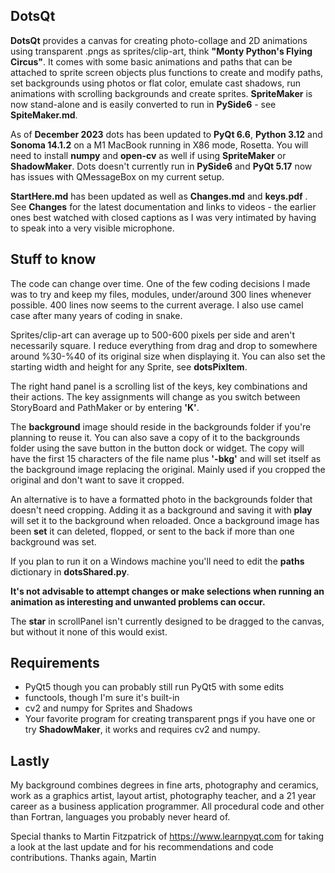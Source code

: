 ## DotsQt  
**DotsQt** provides a canvas for creating photo-collage and 2D animations using transparent .pngs as sprites/clip-art, think **"Monty Python's Flying Circus"**. It comes with some basic animations and paths that can be attached to sprite screen objects plus functions to create and modify paths, set backgrounds using photos or flat color, emulate cast shadows, run animations with scrolling backgrounds and create sprites.  **SpriteMaker** is now stand-alone and is easily converted to run in **PySide6** - see **SpiteMaker.md**.

As of **December 2023** dots has been updated to **PyQt 6.6**, **Python 3.12** and **Sonoma 14.1.2** on a M1 MacBook running in X86 mode, Rosetta. You will need to install **numpy** and **open-cv** as well if using **SpriteMaker** or **ShadowMaker**.  Dots doesn't currently run in **PySide6** and
**PyQt 5.17** now has issues with QMessageBox on my current setup.

**StartHere.md** has been updated as well as **Changes.md** and **keys.pdf** .  See **Changes** for the latest documentation and links to videos - the earlier ones best watched with closed captions as I was very intimated by having to speak into a very visible microphone.
	  
## Stuff to know
The code can change over time.  One of the few coding decisions I made was to try and keep my files, modules, under/around 300 lines whenever possible. 400 lines now seems to the current average. I also use camel case after many years of coding in snake.

Sprites/clip-art can average up to 500-600 pixels per side and aren't necessarily square.  I reduce everything from drag and drop to somewhere around %30-%40 of its original size when displaying it. You can also set the starting width and height for any Sprite, see **dotsPixItem**.

The right hand panel is a scrolling list of the keys, key combinations and their actions. The key assignments will change as you switch between StoryBoard and PathMaker or by entering **'K'**.

The **background** image should reside in the backgrounds folder if you're planning to reuse it. You can also save a copy of it to the backgrounds folder using the save button in the button dock or widget. The copy will have the first 15 characters of the file name plus **'-bkg'** and will set itself as the background image replacing the original. Mainly used if you cropped the original and don't want to save it cropped.

An alternative is to have a formatted photo in the backgrounds folder that doesn't need cropping. Adding it as a background and saving it with **play** will set it to the background when reloaded.  Once a background image has been **set** it can deleted, flopped, or sent to the back if more than one background was set.

If you plan to run it on a Windows machine you'll need to edit the **paths** dictionary in **dotsShared.py**.   

**It's not advisable to attempt changes or make selections when running an animation as interesting and unwanted problems can occur.**   

The **star** in scrollPanel isn't currently designed to be dragged to the canvas, but without it none of this would exist.


## Requirements
* PyQt5 though you can probably still run PyQt5 with some edits 
* functools, though I'm sure it's built-in
* cv2 and numpy for Sprites and Shadows
* Your favorite program for creating transparent pngs if you have one or try **ShadowMaker**, it works and requires cv2 and numpy.

## Lastly
My background combines degrees in fine arts, photography and ceramics, work as a graphics artist, layout artist, photography teacher, and a 21 year career as a business application programmer. All procedural code and other than Fortran, languages you probably never heard of. 

Special thanks to Martin Fitzpatrick of <https://www.learnpyqt.com> for taking a look at the last update and for his recommendations and code contributions.  Thanks again, Martin
